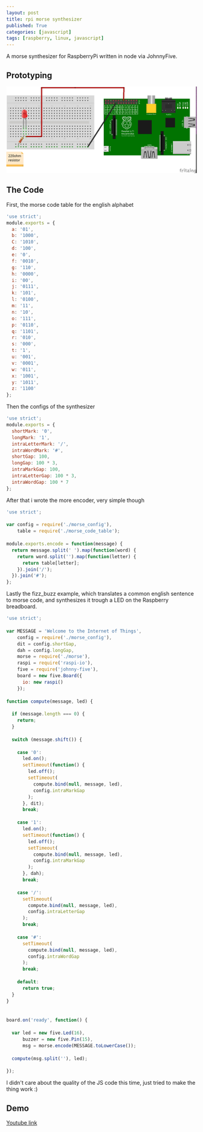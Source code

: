 ```yaml
---
layout: post
title: rpi morse synthesizer
published: True
categories: [javascript]
tags: [raspberry, linux, javascript]
---
```


A morse synthesizer for RaspberryPi written in node via JohnnyFive.

## Prototyping

![pygmentized_cat](/assets/led_pelda.jpg)

## The Code

First, the morse code table for the english alphabet

```js
'use strict';
module.exports = {
  a: '01',
  b: '1000',
  C: '1010',
  d: '100',
  e: '0',
  f: '0010',
  g: '110',
  h: '0000',
  i: '00',
  j: '0111',
  k: '101',
  l: '0100',
  m: '11',
  n: '10',
  o: '111',
  p: '0110',
  q: '1101',
  r: '010',
  s: '000',
  t: '1',
  u: '001',
  v: '0001',
  w: '011',
  x: '1001',
  y: '1011',
  z: '1100'
};
```

Then the configs of the synthesizer

```js
'use strict';
module.exports = {
  shortMark: '0',
  longMark: '1',
  intraLetterMark: '/',
  intraWordMark: '#',
  shortGap: 100,
  longGap: 100 * 3,
  intraMarkGap: 100,
  intraLetterGap: 100 * 3,
  intraWordGap: 100 * 7
};
```

After that i wrote the more encoder, very simple though

```js
'use strict';

var config = require('./morse_config'),
    table = require('./morse_code_table');

module.exports.encode = function(message) {
  return message.split(' ').map(function(word) {
    return word.split('').map(function(letter) {
      return table[letter];
    }).join('/');
  }).join('#');
};
```

Lastly the fizz_buzz example, which translates a common english sentence to morse code, and synthesizes it trough a LED on the Raspberry breadboard.

```js
'use strict';

var MESSAGE = 'Welcome to the Internet of Things',
    config = require('./morse_config'),
    dit = config.shortGap,
    dah = config.longGap,
    morse = require('./morse'),
    raspi = require('raspi-io'),
    five = require('johnny-five'),
    board = new five.Board({
      io: new raspi()
    });

function compute(message, led) {
  
  if (message.length === 0) {
    return;
  }

  switch (message.shift()) {

    case '0':
      led.on();
      setTimeout(function() {
        led.off();
        setTimeout(
          compute.bind(null, message, led),
          config.intraMarkGap
        );
      }, dit);
      break;

    case '1':
      led.on();
      setTimeout(function() {
        led.off();
        setTimeout( 
          compute.bind(null, message, led),
          config.intraMarkGap
        );
      }, dah);
      break;

    case '/':
      setTimeout(
        compute.bind(null, message, led),
        config.intraLetterGap
      );
      break;

    case '#':
      setTimeout(
        compute.bind(null, message, led),
        config.intraWordGap
      );
      break;

    default:
      return true;
  }
}


board.on('ready', function() {

  var led = new five.Led(16),
      buzzer = new five.Pin(15),
      msg = morse.encode(MESSAGE.toLowerCase());

  compute(msg.split(''), led);

});
```

I didn't care about the quality of the JS code this time, just tried to make the thing work :)

## Demo

[Youtube link](http://youtu.be/DVll6zFRToU)